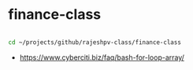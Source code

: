 # finance-class

```bash

cd ~/projects/github/rajeshpv-class/finance-class

```
* https://www.cyberciti.biz/faq/bash-for-loop-array/

